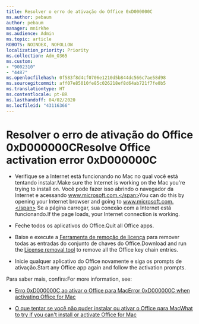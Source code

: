 ```yaml
---
title: Resolver o erro de ativação do Office 0xD000000C
ms.author: pebaum
author: pebaum
manager: mnirkhe
ms.audience: Admin
ms.topic: article
ROBOTS: NOINDEX, NOFOLLOW
localization_priority: Priority
ms.collection: Adm_O365
ms.custom:
- "9002310"
- "4487"
ms.openlocfilehash: 0f583f8d4cf0706e1210d5b844dc566c7ae58d98
ms.sourcegitcommit: aff07e85010fe85c026218ef8d64ab721f7fe0b5
ms.translationtype: HT
ms.contentlocale: pt-BR
ms.lasthandoff: 04/02/2020
ms.locfileid: "43116366"
---
```

# <a name="resolve-office-activation-error-0xd000000c"></a><span data-ttu-id="5132a-102">Resolver o erro de ativação do Office 0xD000000C</span><span class="sxs-lookup"><span data-stu-id="5132a-102">Resolve Office activation error 0xD000000C</span></span>

- <span data-ttu-id="5132a-103">Verifique se a Internet está funcionando no Mac no qual você está tentando instalar.</span><span class="sxs-lookup"><span data-stu-id="5132a-103">Make sure the Internet is working on the Mac you're trying to install on.</span></span> <span data-ttu-id="5132a-104">Você pode fazer isso abrindo o navegador da Internet e acessando www.microsoft.com.</span><span class="sxs-lookup"><span data-stu-id="5132a-104">You can do this by opening your Internet browser and going to www.microsoft.com.</span></span> <span data-ttu-id="5132a-105">Se a página carregar, sua conexão com a Internet está funcionando.</span><span class="sxs-lookup"><span data-stu-id="5132a-105">If the page loads, your Internet connection is working.</span></span>

- <span data-ttu-id="5132a-106">Feche todos os aplicativos do Office.</span><span class="sxs-lookup"><span data-stu-id="5132a-106">Quit all Office apps.</span></span>

- <span data-ttu-id="5132a-107">Baixe e execute a [Ferramenta de remoção de licença](https://go.microsoft.com/fwlink/?linkid=849815) para remover todas as entradas do conjunto de chaves do Office.</span><span class="sxs-lookup"><span data-stu-id="5132a-107">Download and run the [License removal tool](https://go.microsoft.com/fwlink/?linkid=849815) to remove all the Office key chain entries.</span></span>

- <span data-ttu-id="5132a-108">Inicie qualquer aplicativo do Office novamente e siga os prompts de ativação.</span><span class="sxs-lookup"><span data-stu-id="5132a-108">Start any Office app again and follow the activation prompts.</span></span>

<span data-ttu-id="5132a-109">Para saber mais, confira:</span><span class="sxs-lookup"><span data-stu-id="5132a-109">For more information, see:</span></span>

- [<span data-ttu-id="5132a-110">Erro 0xD000000C ao ativar o Office para Mac</span><span class="sxs-lookup"><span data-stu-id="5132a-110">Error 0xD000000C when activating Office for Mac</span></span>](https://support.office.com/article/error-0xd000000c-when-activating-office-for-mac-da865931-4658-4829-ba2d-8133390c6d25)

- [<span data-ttu-id="5132a-111">O que tentar se você não puder instalar ou ativar o Office para Mac</span><span class="sxs-lookup"><span data-stu-id="5132a-111">What to try if you can't install or activate Office for Mac</span></span>](https://support.office.com/article/what-to-try-if-you-can-t-install-or-activate-office-for-mac-5efba2b4-b1e6-4e5f-bf3c-6ab945d03dea)
